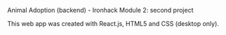 Animal Adoption (backend) - Ironhack Module 2: second project

This web app was created with React.js, HTML5 and CSS (desktop only).
